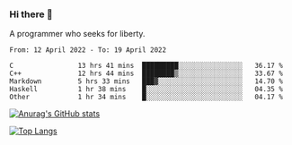 ### Hi there 👋

<!--
**shejialuo/shejialuo** is a ✨ _special_ ✨ repository because its `README.md` (this file) appears on your GitHub profile.

Here are some ideas to get you started:

- 🔭 I’m currently working on ...
- 🌱 I’m currently learning ...
- 👯 I’m looking to collaborate on ...
- 🤔 I’m looking for help with ...
- 💬 Ask me about ...
- 📫 How to reach me: ...
- 😄 Pronouns: ...
- ⚡ Fun fact: ...
-->

A programmer who seeks for liberty.

<!--START_SECTION:waka-->

```text
From: 12 April 2022 - To: 19 April 2022

C                13 hrs 41 mins  █████████░░░░░░░░░░░░░░░░   36.17 %
C++              12 hrs 44 mins  ████████▒░░░░░░░░░░░░░░░░   33.67 %
Markdown         5 hrs 33 mins   ███▓░░░░░░░░░░░░░░░░░░░░░   14.70 %
Haskell          1 hr 38 mins    █░░░░░░░░░░░░░░░░░░░░░░░░   04.35 %
Other            1 hr 34 mins    █░░░░░░░░░░░░░░░░░░░░░░░░   04.17 %
```

<!--END_SECTION:waka-->

[![Anurag's GitHub stats](https://github-readme-stats.vercel.app/api?username=shejialuo&show_icons=true&theme=dracula)](https://github.com/anuraghazra/github-readme-stats)

[![Top Langs](https://github-readme-stats.vercel.app/api/top-langs/?username=shejialuo&layout=compact&hide=javascript,html,css,typescript,tex)](https://github.com/anuraghazra/github-readme-stats)
